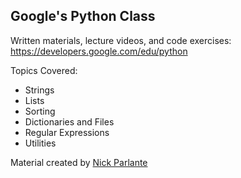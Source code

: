 ## Google's Python Class

Written materials, lecture videos, and code exercises:  
https://developers.google.com/edu/python

Topics Covered:
- Strings
- Lists
- Sorting
- Dictionaries and Files
- Regular Expressions
- Utilities

Material created by [Nick Parlante](https://cs.stanford.edu/people/nick/)
